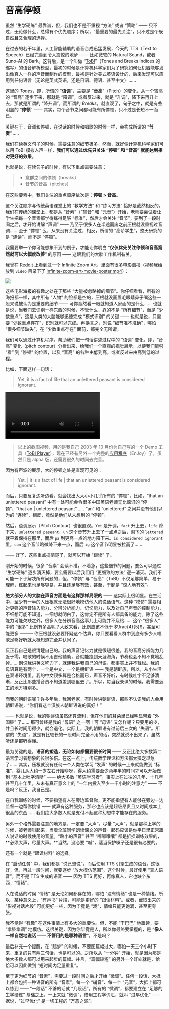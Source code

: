# 音高停顿

虽然 “生学硬练” 最靠谱，但，我们也不是不重视 “方法” 或者 “策略” —— 只不过，无论做什么，总得有个优先顺序；所以，“最重要的最先关注”，只不过是个既自然且又合理的选择。

在过去的若干年里，人工智能辅助的语音合成迅猛发展，今天的 TTS（Text to Speech）已经完善到令人震惊的地步 —— 比如微软的 Natural Sound，或者 Suno-AI 的 Bark。这背后，是一个叫做 “[ToBI](https://en.wikipedia.org/wiki/ToBI)”（Tones and Breaks Indices 的缩写）的语音解析模型，最初的时候是计算机科学家们为了研究如何让机器能够发出像真人一样的声音而制作的模型，最初是针对美式英语设计的，后来发现可以应用到任何语言（无论是英式英语，还是日语、德语、甚至中文）……

这里的 _Tones_，即，所谓的 “**语调**”，主要是 “**音高**”（Pitch）的变化，从一个较高的 “音高” 逐步下来，那就是 “降调”，或者反过来，就是 “升调”，降下来再升上去，那就是所谓的 “降升调”。而所谓的 _Breaks_，就直观了，句子之中，就是有些明显的 “**停顿**” —— 其实，每个音节之间都可能有所停顿，只不过是长短不一而已。

关键在于，音调和停顿，在说话的时候和唱歌的时候一样，会构成所谓的 “**节奏**”……

我们在读英文句子的时候，需要注意的细节极多，然而，就好像计算机科学家们可以用 ToBI 模拟人声一样，**我们可以通过优先只关注 “停顿” 和 “音高” 就能达到相对更好的效果**。

也就是说，在读句子的时候，有以下重点需要注意：

> - 意群之间的停顿（breaks）
> - 音节的音高（pitches）

在这些要素中，我们关注的重点顺序依次是：**停顿 > 音高**。

这个关注顺序与传统英语课堂上的 “教学方法” 和 “练习方法” 恰好是截然相反的。我们在传统的课堂上，都是从 “音素”（“辅音” 和 “元音”）开始，老师要尝试着让学生把每一个音素都学得练得足够 “标准”，然后才会关注 “音节”，要到了一段时间之后，才开始讲解 “声调” —— 乃至于很多人在半途而废之前压根就没重视过音调…… 至于 “停顿” 么，从来没有关注过，相反，所谓的 “高阶学生”，整天研究的是 “连读”，而不是 “停顿”。

我需要举一个你可能想象不到的例子，才能让你明白 “**仅仅优先关注停顿和音高竟然就可以大幅度改善**” 的原因 —— 这跟我们的大脑工作机制有关。

我曾在 [Reddit](https://www.reddit.com/r/moviecritic/comments/195b90j/can_you_name_all_the_films_depicted_in_this/) 上看到过一个 Infinite Zoom Art，里面有很多电影海报（视频我给放到 `video` 目录下了 [infinite-zoom-art-movie-poster.mp4](vidio/infinite-zoom-art-movie-poster.mp4)）：

![](../images/posters.png)

这些电影海报的有趣之处在于那些 “大量被忽略掉的细节”。你仔细看看，所有的海报都一样，其中所有 “人物” 的脸都是空的，压根就没画眉毛眼睛鼻子嘴这些一般来说被认为是重要的细节 —— 可你竟然看一眼就知道人家画的是什么…… 也就是说，当我们去识别一样东西的时候，不管什么，靠的不是 “所有细节”，而是 “少数重点”。这是人类的大脑能够迅速完成 “模式识别” 的关键 —— 也就是说，只需要 “少数重点存在”，识别就可以完成。再换言之，别说 “细节准不准确”，哪怕 “很多细节缺失”，在 “少数重点存在” 面前，都完全无所谓。

我们可以通过计算机程序，帮助我们把一句话讲述过程中的 “语调” 变化，即，“音高” 变化（pitch contour）分析出来，给我们一个直观的视觉展示，以便我们能够 “看” 到 “停顿” 的位置，以及 “音高” 的各种由低到高，或者反过来由高到低的过程。

比如，下面这样一句话：

> Yet, it is a fact of life that an unlettered peasant is considered ignorant.

<video src="../videos/yet-it-is-a-fact-of-life.mp4"></video>

> 以上的截图视频，用的是我自己 2003 年 10 月份为自己写的一个 Demo 工具（[ToBI Player](https://github.com/xiaolai/tobiplayer)），现在已经有另外一个完整的[应用程序](https://github.com/zuodaotech/everyone-can-use-english/tags)（EnJoy）了，虽然只是 alpha 版，还需要很久的时间去完善。

因为有声波的展示，大的停顿之处是直观可见的：

> Yet, | it is a fact of life | that an unlettered peasant is considered ignorant.

而后，只要反复边听边看，就会找出大大小小几乎所有的 “停顿”，比如，“that an unlettered peasant” 中有一处可能会令很多中国英语老师无比惊讶的 “停顿”，“that an | unlettered peasant”…… “an” 和 “unlettered” 之间并没有他们以为的 “连读”，相反，竟然是他们从未想到的 “停顿”。

然后，语调展示（Pitch Contour）也很直观。`Yet` 是升调，`fact` 升上去，`life` 降下来，`unlettered paseant`，`un` 这个音节升上去了一点点之后，剩下的 `lettered`就平着保持在那里，而后 `pa` 到更高一点的地方降下来。`is considered ignorant` 里，`con` 这个音节略微降下来一点，而后 `ig` 这个音节明显被拉高了……

—— 好了，这些重点搞清楚了，就可以开始 “跟读” 了。

刚开始的时候，很多 “音素” 会读不准，不着急，这些细节的问题，要么可以通过 “生学硬练” 逐步消灭掉，要么需要以后我们用 “更细致的方法” 逐一消灭。我们不可能一下子解决所有问题的，但，“停顿” 与 “音高”（ToBI）不仅足够简单，易于理解，练起来也足够容易，并且还足够有效，甚至，干脆是 “惊人地有效”。

**绝大部分人的大脑在声音方面是有这样那样局限的** —— 这实际上很明显。在生活中，至少有一半的人压根就无法很好地模仿他人的说话语气。这种 “模仿” 需要相对更强的声音输入能力、分辨分析能力、记忆能力，以及对自己声音的控制能力，不细想可能不知道，一细想就明白了，这肯定不是所有人都具备的能力。除了这些能力可能欠缺之外，很多人在分辨音高这事儿上可能并不及格…… 这个 “很多人” 中的 “很多” 比例有多高呢？大致来看，比例应该不低于 $\frac{4}{5}$，甚至可能更多 ——— 你压根就没必要怀疑这个估算，你只要看看人群中到底有多少人唱歌足够好听就大概知道完全并认同了。

反正我自己是很清楚自己的。我的声音记忆力就是很短很差，我的音高分辨能力几近于零，唱歌的时候不用吉他辅助，音就能跑到天涯海角，节奏也会不知不觉地乱掉…… 别说我讲英文吃力了，就连我讲我自己的母语，都事实上并不轻松。我的母语算是有两个，一个是中文，一个是朝鲜语 —— 我是朝鲜族，所以，从小生活在双语环境里。我的中文顶多算是合格而已，声音不好听，有时候吐字不足够清晰，反正比那些播音员不知道差到哪里去了。所以，每当我录课的时候，我需要返工的地方特别多。

而我的朝鲜语呢？许多年后，我回老家，有时候讲朝鲜语，那些不认识我的人会用朝鲜语说，“你们看这个汉族人朝鲜语说的真好！”

<audio src="../audios/korean-spoken-by-chinese.mp3"></audio>

—— 也就是说，我的朝鲜语虽然还算流利，但在他们的耳朵里已经明显带着 “外国腔” 了…… 那可曾经是我的 “母语” 之一啊！可 “母语” 又怎样呢？只要用的少，并且长时间用得少，就会退化。实际上，我的朝鲜语有过前后三次的 “失语”。所谓的 “失语”，就是有比较长的一段时间完全不用的话，突然就说不出来了，虽然听还是都听得懂。

最为关键的是，**语音的塑造，无论如何都需要很长时间** —— 反正比绝大多数第二语言学习者想象的长很多倍。在这一点上，传统教学理论和方法都太操之过急了…… 其实，压根就没有任何一个人类在学习 “发声” 的时候一上来就能做到 “标准”，婴儿从大约一岁左右开始咿呀，得大约需要至少两年半的时间才可以开始做到 “基本上吐字清晰” —— 绝大多数 “英语学习者”，事实上在过往的几年、十几年甚至几十年里，从未有真正意义上的 “一年内投入至少一千小时的注意力” —— 不是吗？反正，我自己是。

在自我训练的时候，不要指望有人在旁边监督你，更不能指望有人能够在旁边一边监督一边帮你挑错 —— 就算有这种服务，那它也应该是超级昂贵且又时间成本上很高的东西…… 我们绝大多数人就是支付不起这种幻想中才能存在的服务。

另外一个格外需要注意的地方是，一定要 “大声”，尽量 “大声”，就是那种上学的时候，被老师叫起来，当着全班同学朗读课文的声音。起码应该是你平日里正常跟人说话的时候使用的音量。“略小的声音” 甚至 “嘟嘟囔囔” 都是折损训练效果的，**必须大声，尽量大声。**当然，没必要 “喊”，适当保护嗓子还是很有必要的。

还有一个就是 “跟读材料” 的选择。

在 “启动任务” 中，我们都是 “说己想说”，而后使用 TTS 引擎生成的语音。这很好，但，再过一段时间，就要逐步 “放大模仿范围”，这个时候，最好使用 “真人语音”，而不是 TTS 生成的语音 —— 因为 TTS 再好，再像真人，它也缺个东西，“情绪”。

人在说话的时候 “情绪” 是无论如何都存在的，哪怕 “没有情绪” 也是一种情绪。所以，某种意义上，“有声书” 片段，可能是更好的 “跟读材料”。或者，截取出来的 “影视对话片段” 可能更好一些，因为毕竟是 “戏”，情绪只能更饱满，甚至更夸张。

我不觉得 “有趣” 在这件事情上有多大的重要性。但，不能 “干巴巴” 地跟读，要 “拿腔拿调” 地模仿。这很关键，因为你毕竟是人，所以你最终要掌握的，是 “**像人一样自然地说话 —— 不管用的是哪种语言**”，不是吗？

最后补充一个提醒，在 “起步” 的时候，不要图篇幅过大，哪怕一天三个小时下来，重复的只有两三句话，也是可以的。之所以从 “一分钟” 开始，就是因为那是绝大多数人都可以用来起步的篇幅。并且，“篇幅较短” 的另外一个好处就是，恰恰可以因此做到 “短时间内足量重复”。

至于更为细节的 “音素”，需要过一段时间之后才开始 “微调”。任何一段话，大抵上都会包括一种语音的所有 “音素”，每一个 “辅音”、每一个 “元音”，大抵上都可以练到 —— “一段话” 不够的话就 “几段话”。所有的 “微调”，都要建立在 “足够的生学硬练” 基础之上，一上来就 “微调”，借用工程学词汇，就叫 “过早优化” —— 据说，“过早优化” 是一切工程的 “万恶之源”。
